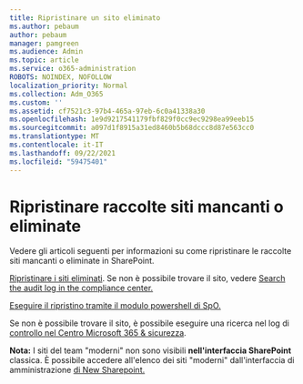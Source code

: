 ```yaml
---
title: Ripristinare un sito eliminato
ms.author: pebaum
author: pebaum
manager: pamgreen
ms.audience: Admin
ms.topic: article
ms.service: o365-administration
ROBOTS: NOINDEX, NOFOLLOW
localization_priority: Normal
ms.collection: Adm_O365
ms.custom: ''
ms.assetid: cf7521c3-97b4-465a-97eb-6c0a41338a30
ms.openlocfilehash: 1e9d9217541179fbf829f0cc9ec9298ea99eeb15
ms.sourcegitcommit: a097d1f8915a31ed8460b5b68dccc8d87e563cc0
ms.translationtype: MT
ms.contentlocale: it-IT
ms.lasthandoff: 09/22/2021
ms.locfileid: "59475401"
---
```

# <a name="recover-missing-or-deleted-site-collections"></a>Ripristinare raccolte siti mancanti o eliminate

Vedere gli articoli seguenti per informazioni su come ripristinare le raccolte siti mancanti o eliminate in SharePoint.

[Ripristinare i siti eliminati](https://docs.microsoft.com/sharepoint/restore-deleted-site-collection). Se non è possibile trovare il sito, vedere [Search the audit log in the compliance center.](https://docs.microsoft.com/microsoft-365/compliance/search-the-audit-log-in-security-and-compliance)


[Eseguire il ripristino tramite il modulo powershell di SpO.](https://support.office.com/article/Introduction-to-the-SharePoint-Online-Management-Shell-C16941C3-19B4-4710-8056-34C034493429)

Se non è possibile trovare il sito, è possibile eseguire una ricerca nel log di [controllo nel Centro Microsoft 365 &amp; sicurezza](https://docs.microsoft.com/microsoft-365/compliance/search-the-audit-log-in-security-and-compliance).

**Nota:** I siti del team "moderni" non sono visibili **nell'interfaccia SharePoint** classica. È possibile accedere all'elenco dei siti "moderni" dall'interfaccia di amministrazione [di New Sharepoint.](https://docs.microsoft.com/sharepoint/get-started-new-admin-center)


